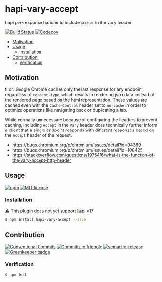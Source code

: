 # hapi-vary-accept

hapi pre-response handler to include `Accept` in the `Vary` header

<!-- status badges -->
[![Build Status][ci-badge]][ci-link]
[![Codecov](https://img.shields.io/codecov/c/github/travi/hapi-vary-accept.svg)](https://codecov.io/github/travi/hapi-vary-accept)

<!-- START doctoc generated TOC please keep comment here to allow auto update -->
<!-- DON'T EDIT THIS SECTION, INSTEAD RE-RUN doctoc TO UPDATE -->


* [Motivation](#motivation)
* [Usage](#usage)
  * [Installation](#installation)
* [Contribution](#contribution)
  * [Verification](#verification)

<!-- END doctoc generated TOC please keep comment here to allow auto update -->

## Motivation

tl;dr: Google Chrome caches only the last response for any endpoint, regardless
of `content-type`, which results in rendering json data instead of the rendered
page based on the html representation. These values are cached even with the
`Cache-Control` header set to `no-cache` in order to optimize operations like
navigating back or duplicating a tab.

While normally unnecessary because of configuring the headers to prevent caching,
including `Accept` in the `Vary` header does technically further inform a client
that a single endpoint responds with different responses based on the `Accept`
header of the request.

* https://bugs.chromium.org/p/chromium/issues/detail?id=94369
* https://bugs.chromium.org/p/chromium/issues/detail?id=108425
* https://stackoverflow.com/questions/1975416/what-is-the-function-of-the-vary-accept-http-header

## Usage

<!-- consumer badges -->
[![npm][npm-badge]][npm-link]
[![MIT license][license-badge]][license-link]

### Installation

:warning: This plugin does not yet support hapi v17

```sh
$ npm install hapi-vary-accept --save
```

## Contribution

<!-- contribution badges -->
[![Conventional Commits][commit-convention-badge]][commit-convention-link]
[![Commitizen friendly][commitizen-badge]][commitizen-link]
[![semantic-release](https://img.shields.io/badge/%20%20%F0%9F%93%A6%F0%9F%9A%80-semantic--release-e10079.svg)](https://github.com/semantic-release/semantic-release)
[![Greenkeeper badge](https://badges.greenkeeper.io/travi/hapi-vary-accept.svg)](https://greenkeeper.io/)

### Verification

```sh
$ npm test
```

[npm-link]: https://www.npmjs.com/package/hapi-vary-accept
[npm-badge]: https://img.shields.io/npm/v/hapi-vary-accept.svg
[license-link]: LICENSE
[license-badge]: https://img.shields.io/github/license/travi/hapi-vary-accept.svg
[ci-link]: https://travis-ci.org/travi/hapi-vary-accept
[ci-badge]: https://img.shields.io/travis/travi/hapi-vary-accept.svg?branch=master
[commit-convention-link]: https://conventionalcommits.org
[commit-convention-badge]: https://img.shields.io/badge/Conventional%20Commits-1.0.0-yellow.svg
[commitizen-link]: http://commitizen.github.io/cz-cli/
[commitizen-badge]: https://img.shields.io/badge/commitizen-friendly-brightgreen.svg
